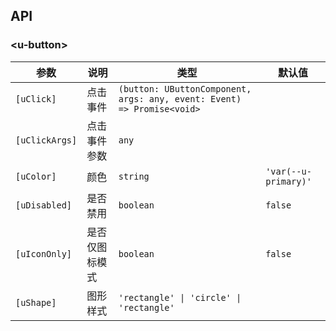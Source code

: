 ## API

### \<u-button\>

| 参数 | 说明 | 类型 | 默认值 |
| --- | --- | --- | --- |
| `[uClick]` | 点击事件 | `(button: UButtonComponent, args: any, event: Event) => Promise<void>`  | |
| `[uClickArgs]` | 点击事件参数 | `any` | |
| `[uColor]` | 颜色 | `string`  | `'var(--u-primary)'` |
| `[uDisabled]` | 是否禁用 | `boolean` | `false` |
| `[uIconOnly]` | 是否仅图标模式 | `boolean` | `false` |
| `[uShape]` | 图形样式 | `'rectangle' \| 'circle' \| 'rectangle'` | |
